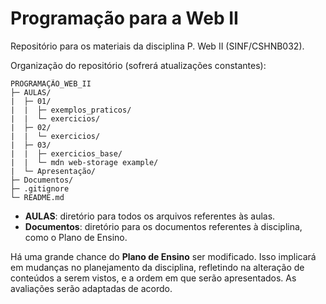 # Programação para a Web II

Repositório para os materiais da disciplina P. Web II (SINF/CSHNB032).

Organização do repositório (sofrerá atualizações constantes):

```
PROGRAMAÇÃO_WEB_II
├─ AULAS/
|  ├─ 01/
|  |  ├─ exemplos_praticos/
|  |  └─ exercicios/
|  ├─ 02/
|  |  └─ exercicios/
|  ├─ 03/
|  |  ├─ exercicios_base/
|  |  └─ mdn web-storage example/
|  └─ Apresentação/
├─ Documentos/
├─ .gitignore
└─ README.md
```

- **AULAS**: diretório para todos os arquivos referentes às aulas.
- **Documentos**: diretório para os documentos referentes à disciplina, como o Plano de Ensino.

Há uma grande chance do **Plano de Ensino** ser modificado. Isso implicará em mudanças no planejamento da disciplina, refletindo na alteração de conteúdos a serem vistos, e a ordem em que serão apresentados. As avaliações serão adaptadas de acordo.